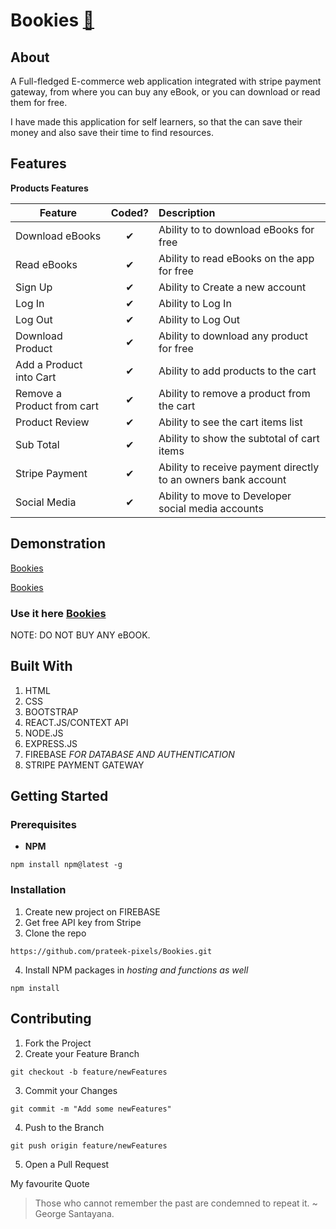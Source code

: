 # Bookies [:blue_book:]("#" ":blue_book:")

## About

A Full-fledged E-commerce web application integrated with stripe payment gateway, from where you can buy any eBook, or you can download or read them for free.

I have made this application for self learners, so that the can save their money and also save their time to find resources.

## Features

<b>Products Features</b>

| Feature                    |  Coded?  | Description                                                   |
| -------------------------- | :------: | :------------------------------------------------------------ |
| Download eBooks            | &#10004; | Ability to to download eBooks for free                        |
| Read eBooks                | &#10004; | Ability to read eBooks on the app for free                    |
| Sign Up                    | &#10004; | Ability to Create a new account                               |
| Log In                     | &#10004; | Ability to Log In                                             |
| Log Out                    | &#10004; | Ability to Log Out                                            |
| Download Product           | &#10004; | Ability to download any product for free                      |
| Add a Product into Cart    | &#10004; | Ability to add products to the cart                           |
| Remove a Product from cart | &#10004; | Ability to remove a product from the cart                     |
| Product Review             | &#10004; | Ability to see the cart items list                            |
| Sub Total                  | &#10004; | Ability to show the subtotal of cart items                    |
| Stripe Payment             | &#10004; | Ability to receive payment directly to an owners bank account |
| Social Media               | &#10004; | Ability to move to Developer social media accounts            |

## Demonstration

[Bookies](https://user-images.githubusercontent.com/65366517/123590408-3a09f080-d808-11eb-9003-fde6cd62a179.mp4 "For Large Screens")

[Bookies](https://user-images.githubusercontent.com/65366517/123589910-94ef1800-d807-11eb-9149-be25586f9f3c.mp4 "For Small Screens")

### Use it here [Bookies](https://clone-b8ccc.web.app/ "Bookies WebApp")

NOTE: DO NOT BUY ANY eBOOK.

## Built With

1. HTML
2. CSS
3. BOOTSTRAP
4. REACT.JS/CONTEXT API
5. NODE.JS
6. EXPRESS.JS
7. FIREBASE _FOR DATABASE AND AUTHENTICATION_
8. STRIPE PAYMENT GATEWAY

## Getting Started

### Prerequisites

- **NPM**

```
npm install npm@latest -g
```

### Installation

1. Create new project on FIREBASE
2. Get free API key from Stripe
3. Clone the repo

```
https://github.com/prateek-pixels/Bookies.git
```

4. Install NPM packages in _hosting and functions as well_

```
npm install
```

## Contributing

1. Fork the Project
2. Create your Feature Branch

```
git checkout -b feature/newFeatures
```

3. Commit your Changes

```
git commit -m "Add some newFeatures"
```

4. Push to the Branch

```
git push origin feature/newFeatures
```

5. Open a Pull Request

My favourite Quote

> Those who cannot remember the past are condemned to repeat it.
> ~ George Santayana.
